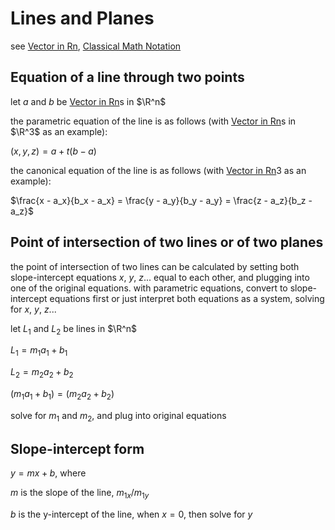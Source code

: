 # Lines and Planes

see [Vector in Rn](Vector%20in%20Rn%2003bf7859c4904ae6ae908ec0a06fe6c0.md), [Classical Math Notation](../Tags%20b793d46ea133446daa88889450d15033/Classical%20Math%20Notation%20eb53679093ce497baa118d7bfde14d6c.md)

## Equation of a line through two points

let $a$ and $b$ be [Vector in Rn](Vector%20in%20Rn%2003bf7859c4904ae6ae908ec0a06fe6c0.md)s in $\R^n$

the parametric equation of the line is as follows (with [Vector in Rn](Vector%20in%20Rn%2003bf7859c4904ae6ae908ec0a06fe6c0.md)s in $\R^3$ as an example):

$(x, y, z) = a + t(b - a)$

the canonical equation of the line is as follows (with [Vector in Rn](Vector%20in%20Rn%2003bf7859c4904ae6ae908ec0a06fe6c0.md)3 as an example):

$\frac{x - a_x}{b_x - a_x} = \frac{y - a_y}{b_y - a_y} = \frac{z - a_z}{b_z - a_z}$

## Point of intersection of two lines or of two planes

the point of intersection of two lines can be calculated by setting both slope-intercept equations $x$, $y$, $z$... equal to each other, and plugging into one of the original equations. with parametric equations, convert to slope-intercept equations first or just interpret both equations as a system, solving for $x$, $y$, $z$...

let $L_1$ and $L_2$ be lines in $\R^n$

$L_1 = m_1a_1 + b_1$

$L_2 = m_2a_2 + b_2$

$(m_1a_1 + b_1) = (m_2a_2 + b_2)$

solve for $m_1$ and $m_2$, and plug into original equations

## Slope-intercept form

$y = mx + b$, where

$m$ is the slope of the line, $m_{1x} / m_{1y}$

$b$ is the y-intercept of the line, when $x = 0$, then solve for $y$